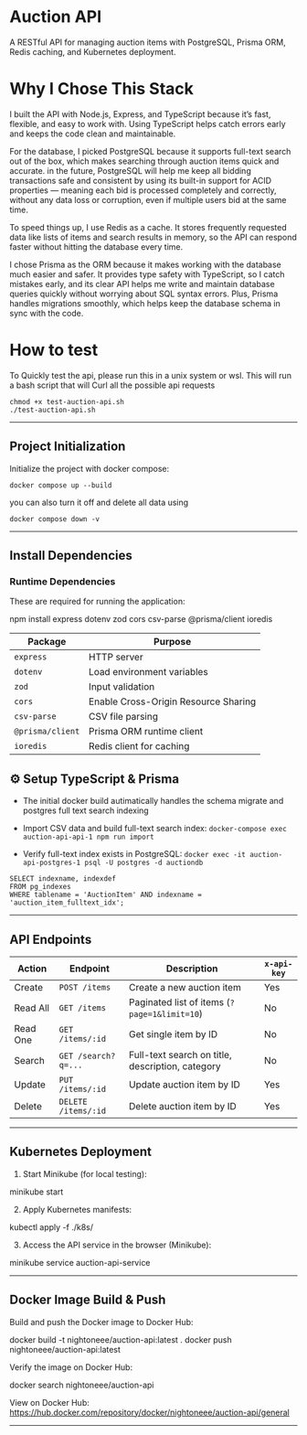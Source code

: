 # Auction API

A RESTful API for managing auction items with PostgreSQL, Prisma ORM, Redis caching, and Kubernetes deployment.

# Why I Chose This Stack

I built the API with Node.js, Express, and TypeScript because it’s fast, flexible, and easy to work with. Using TypeScript helps catch errors early and keeps the code clean and maintainable.

For the database, I picked PostgreSQL because it supports full-text search out of the box, which makes searching through auction items quick and accurate. in the future, PostgreSQL will help me keep all bidding transactions safe and consistent by using its built-in support for ACID properties — meaning each bid is processed completely and correctly, without any data loss or corruption, even if multiple users bid at the same time.

To speed things up, I use Redis as a cache. It stores frequently requested data like lists of items and search results in memory, so the API can respond faster without hitting the database every time.

I chose Prisma as the ORM because it makes working with the database much easier and safer. It provides type safety with TypeScript, so I catch mistakes early, and its clear API helps me write and maintain database queries quickly without worrying about SQL syntax errors. Plus, Prisma handles migrations smoothly, which helps keep the database schema in sync with the code.

# How to test

To Quickly test the api, please run this in a unix system or wsl.
This will run a bash script that will Curl all the possible api requests

```
chmod +x test-auction-api.sh
./test-auction-api.sh
```

---

## Project Initialization

Initialize the project with docker compose:

`docker compose up --build`

you can also turn it off and delete all data using 

`docker compose down -v`

---

## Install Dependencies

### Runtime Dependencies

These are required for running the application:

npm install express dotenv zod cors csv-parse @prisma/client ioredis

| Package          | Purpose                                  |
| ---------------- | ---------------------------------------- |
| `express`        | HTTP server                              |
| `dotenv`         | Load environment variables               |
| `zod`            | Input validation                         |
| `cors`           | Enable Cross-Origin Resource Sharing     |
| `csv-parse`      | CSV file parsing                         |
| `@prisma/client` | Prisma ORM runtime client                |
| `ioredis`        | Redis client for caching                 |

## ⚙️ Setup TypeScript & Prisma

- The initial docker build autimatically handles the schema migrate and postgres full text search indexing

- Import CSV data and build full-text search index:
    `docker-compose exec auction-api-api-1 npm run import`


- Verify full-text index exists in PostgreSQL:
    `docker exec -it auction-api-postgres-1 psql -U postgres -d auctiondb`
```
SELECT indexname, indexdef
FROM pg_indexes
WHERE tablename = 'AuctionItem' AND indexname = 'auction_item_fulltext_idx';
```

---

## API Endpoints

| Action     | Endpoint            | Description                                      | `x-api-key` |
| ---------- | ------------------- | ------------------------------------------------ | ----------- |
| Create     | `POST /items`       | Create a new auction item                        | Yes         |
| Read All   | `GET /items`        | Paginated list of items (`?page=1&limit=10`)     | No          |
| Read One   | `GET /items/:id`    | Get single item by ID                            | No          |
| Search     | `GET /search?q=...` | Full-text search on title, description, category | No          |
| Update     | `PUT /items/:id`    | Update auction item by ID                        | Yes         |
| Delete     | `DELETE /items/:id` | Delete auction item by ID                        | Yes         |

---

## Kubernetes Deployment

1. Start Minikube (for local testing):

minikube start

2. Apply Kubernetes manifests:

kubectl apply -f ./k8s/

3. Access the API service in the browser (Minikube):

minikube service auction-api-service

---

## Docker Image Build & Push

Build and push the Docker image to Docker Hub:

docker build -t nightoneee/auction-api:latest .
docker push nightoneee/auction-api:latest

Verify the image on Docker Hub:

docker search nightoneee/auction-api

View on Docker Hub:  
https://hub.docker.com/repository/docker/nightoneee/auction-api/general

---
